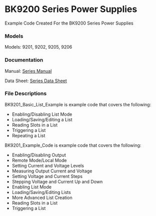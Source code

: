 # BK9200 Series Power Supplies
Example Code Created For the BK9200 Series Power Supplies

### Models
Models: 9201, 9202, 9205, 9206

### Documentation
Manual: [Series Manual](https://bkpmedia.s3.amazonaws.com/downloads/manuals/en-us/9200_Series_manual.pdf)
  
Data Sheet: [Series Data Sheet](https://bkpmedia.s3.amazonaws.com/downloads/datasheets/en-us/9200_Series_datasheet.pdf)

### File Descriptions
BK9201_Basic_List_Example is example code that covers the following:
- Enabling/Disabling List Mode
- Loading/Saving/Editing a List
- Reading Slots in a List
- Triggering a List
- Repeating a List

BK9201_Example_Code is example code that covers the following:
  - Enabling/Disabling Output
  - Remote Mode/Local Mode
  - Setting Current and Voltage Levels
  - Measuring Output Current and Voltage
  - Setting Voltage and Current Steps
  - Stepping Voltage and Current Up and Down
  - Enabling List Mode
  - Loading/Saving/Editing Lists
  - More Advanced List Creation
  - Reading Slots in a List
  - Triggering a List


